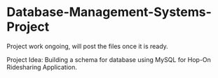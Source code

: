 # Database-Management-Systems-Project

Project work ongoing, will post the files once it is ready.

Project Idea:
Building a schema for database using MySQL for Hop-On Ridesharing Application.
